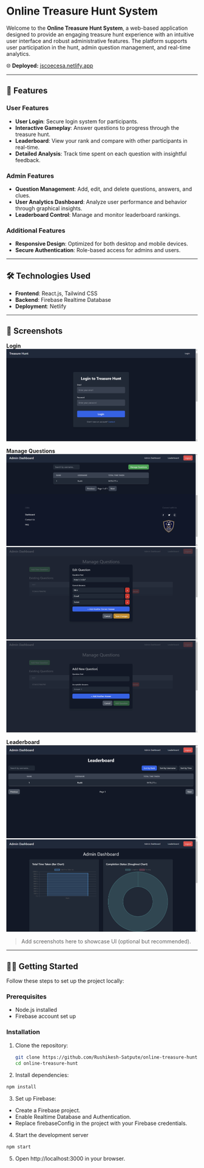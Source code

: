 # Online Treasure Hunt System

Welcome to the **Online Treasure Hunt System**, a web-based application designed to provide an engaging treasure hunt experience with an intuitive user interface and robust administrative features. The platform supports user participation in the hunt, admin question management, and real-time analytics.  

🌐 **Deployed:** [jscoecesa.netlify.app](https://treasure-hunts.vercel.app)

---

## 🚀 Features

### User Features
- **User Login**: Secure login system for participants.  
- **Interactive Gameplay**: Answer questions to progress through the treasure hunt.  
- **Leaderboard**: View your rank and compare with other participants in real-time.  
- **Detailed Analysis**: Track time spent on each question with insightful feedback.

### Admin Features
- **Question Management**: Add, edit, and delete questions, answers, and clues.  
- **User Analytics Dashboard**: Analyze user performance and behavior through graphical insights.  
- **Leaderboard Control**: Manage and monitor leaderboard rankings.  

### Additional Features
- **Responsive Design**: Optimized for both desktop and mobile devices.  
- **Secure Authentication**: Role-based access for admins and users.  

---

## 🛠️ Technologies Used

- **Frontend**: React.js, Tailwind CSS  
- **Backend**: Firebase Realtime Database  
- **Deployment**: Netlify  

---

## 📸 Screenshots

**Login** 
![Alt Text](https://raw.githubusercontent.com/Rushikesh-Satpute/Treasure_hunt/refs/heads/main/images/login.png)

**Manage Questions**
![Alt Text](https://raw.githubusercontent.com/Rushikesh-Satpute/Treasure_hunt/refs/heads/main/images/addq.png)
![Alt Text](https://raw.githubusercontent.com/Rushikesh-Satpute/Treasure_hunt/refs/heads/main/images/editq.png)
![Alt Text](https://raw.githubusercontent.com/Rushikesh-Satpute/Treasure_hunt/refs/heads/main/images/newq.png)

**Leaderboard**  
![Alt Text](https://raw.githubusercontent.com/Rushikesh-Satpute/Treasure_hunt/refs/heads/main/images/leaderboard.png)
![Alt Text](https://raw.githubusercontent.com/Rushikesh-Satpute/Treasure_hunt/refs/heads/main/images/Leaderboard1.png)


> Add screenshots here to showcase UI (optional but recommended).

---

## 🧑‍💻 Getting Started

Follow these steps to set up the project locally:  

### Prerequisites
- Node.js installed  
- Firebase account set up  

### Installation
1. Clone the repository:  
   ```bash
   git clone https://github.com/Rushikesh-Satpute/online-treasure-hunt.git
   cd online-treasure-hunt
   ```
2. Install dependencies:
```bash
npm install
```
3. Set up Firebase:
- Create a Firebase project.
- Enable Realtime Database and Authentication.
- Replace firebaseConfig in the project with your Firebase credentials.
4. Start the development server
```bash
npm start
```
5. Open http://localhost:3000 in your browser.
